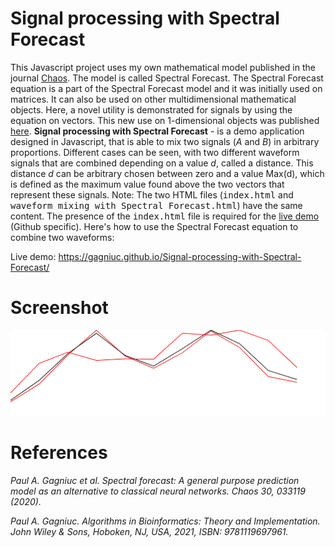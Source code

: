 # Signal processing with Spectral Forecast

This Javascript project uses my own mathematical model published in the journal [Chaos](https://aip.scitation.org/doi/10.1063/1.5120818). The model is called Spectral Forecast. The Spectral Forecast equation is a part of the Spectral Forecast model and it was initially used on matrices. It can also be used on other multidimensional mathematical objects. Here, a novel utility is demonstrated for signals by using the equation on vectors. This new use on 1-dimensional objects was published [here](https://www.wiley.com/en-ie/Algorithms+in+Bioinformatics:+Theory+and+Implementation-p-9781119697992). <b>Signal processing with Spectral Forecast</b> - is a demo application designed in Javascript, that is able to mix two signals (<i>A</i> and <i>B</i>) in arbitrary proportions. Different cases can be seen, with two different waveform signals that are combined depending on a value <i>d</i>, called a distance. This distance <i>d</i> can be arbitrary chosen between zero and a value Max(d), which is defined as the maximum value found above the two vectors that represent these signals. Note: The two HTML files (<kbd>index.html</kbd> and <kbd>waveform mixing with Spectral Forecast.html</kbd>) have the same content. The presence of the <kbd>index.html</kbd> file is required for the [live demo](https://gagniuc.github.io/Waveform-mixing-with-Spectral-Forecast-in-JS/) (Github specific). Here's how to use the Spectral Forecast equation to combine two waveforms:

Live demo: https://gagniuc.github.io/Signal-processing-with-Spectral-Forecast/

# Screenshot

<kbd><img src="https://github.com/Gagniuc/Signal-processing-with-Spectral-Forecast/blob/main/Spectral%20forecast%20for%20signals.png" /></kbd>


# References

<i>Paul A. Gagniuc et al. Spectral forecast: A general purpose prediction model as an alternative to classical neural networks. Chaos 30, 033119 (2020).</i>

<i>Paul A. Gagniuc. Algorithms in Bioinformatics: Theory and Implementation. John Wiley & Sons, Hoboken, NJ, USA, 2021, ISBN: 9781119697961.</i>


